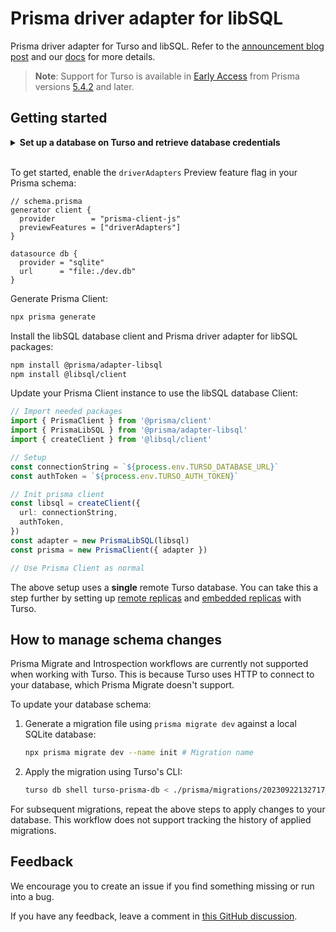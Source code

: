# Prisma driver adapter for libSQL

Prisma driver adapter for Turso and libSQL. Refer to the [announcement blog post](https://prisma.io/turso) and our [docs](https://www.prisma.io/docs/guides/database/turso) for more details.

> **Note**: Support for Turso is available in [Early Access](https://www.prisma.io/docs/about/prisma/releases#early-access) from Prisma versions [5.4.2](https://github.com/prisma/prisma/releases/tag/5.4.0) and later.

## Getting started

<details>

<summary> <b>Set up a database on Turso and retrieve database credentials</b> </summary>

Ensure that you have the [Turso CLI](https://docs.turso.tech/reference/turso-cli) installed to manage your databases.

1. To provision a database on Turso, run the following command:

```sh
turso db create turso-prisma-db
```

2. Retrieve the database's connection string:

```sh
turso db show turso-prisma-db
```

3. Create an authentication token that will allow you to connect to the database:

  ```sh
  turso db tokens create turso-prisma-db
  ```

4. Update your `.env` file with the authentication token and connection string:

  ```text
  TURSO_AUTH_TOKEN="eyJhbGciOiJFZERTQSIsInR5cCI6IkpXVCJ9..."
  TURSO_DATABASE_URL="libsql://turso-prisma-db-user.turso.io"
  ```

</details>

<br/>

To get started, enable the `driverAdapters` Preview feature flag in your Prisma schema:

```prisma
// schema.prisma
generator client {
  provider        = "prisma-client-js"
  previewFeatures = ["driverAdapters"]
}

datasource db {
  provider = "sqlite"
  url      = "file:./dev.db"
}
```

Generate Prisma Client:

```sh
npx prisma generate
```

Install the libSQL database client and Prisma driver adapter for libSQL packages:

```sh
npm install @prisma/adapter-libsql
npm install @libsql/client
```

Update your Prisma Client instance to use the libSQL database Client:

```ts
// Import needed packages
import { PrismaClient } from '@prisma/client'
import { PrismaLibSQL } from '@prisma/adapter-libsql'
import { createClient } from '@libsql/client'

// Setup
const connectionString = `${process.env.TURSO_DATABASE_URL}`
const authToken = `${process.env.TURSO_AUTH_TOKEN}`

// Init prisma client
const libsql = createClient({
  url: connectionString,
  authToken,
})
const adapter = new PrismaLibSQL(libsql)
const prisma = new PrismaClient({ adapter })

// Use Prisma Client as normal
```

The above setup uses a **single** remote Turso database. You can take this a step further by setting up [remote replicas](https://docs.turso.tech/concepts#replica) and [embedded replicas](https://blog.turso.tech/introducing-embedded-replicas-deploy-turso-anywhere-2085aa0dc242) with Turso.

## How to manage schema changes

Prisma Migrate and Introspection workflows are currently not supported when working with Turso. This is because Turso uses HTTP to connect to your database, which Prisma Migrate doesn't support.

To update your database schema:

1. Generate a migration file using `prisma migrate dev` against a local SQLite database:

   ```sh
   npx prisma migrate dev --name init # Migration name
   ```

2. Apply the migration using Turso's CLI:

   ```sh
   turso db shell turso-prisma-db < ./prisma/migrations/20230922132717_init/migration.sql # Replace `20230922132717_init` with the existing migration
   ```

For subsequent migrations, repeat the above steps to apply changes to your database. This workflow does not support tracking the history of applied migrations.


## Feedback

We encourage you to create an issue if you find something missing or run into a bug.

If you have any feedback, leave a comment in [this GitHub discussion](https://github.com/prisma/prisma/discussions/21345).
